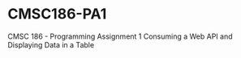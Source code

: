 # CMSC186-PA1
CMSC 186 - Programming Assignment 1  Consuming a Web API and Displaying Data in a Table
